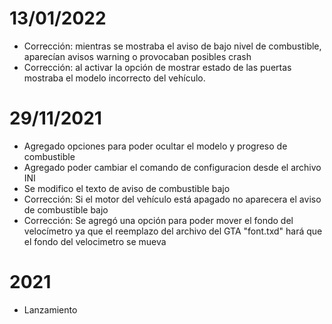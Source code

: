 # 13/01/2022
* Corrección: mientras se mostraba el aviso de bajo nivel de combustible, aparecían avisos warning o provocaban posibles crash
* Corrección: al activar la opción de mostrar estado de las puertas mostraba el modelo incorrecto del vehículo.
# 29/11/2021
* Agregado opciones para poder ocultar el modelo y progreso de combustible
* Agregado poder cambiar el comando de configuracion desde el archivo INI
* Se modifico el texto de aviso de combustible bajo
* Corrección: Si el motor del vehículo está apagado no aparecera el aviso de combustible bajo
* Corrección: Se agregó una opción para poder mover el fondo del velocímetro ya que el reemplazo del archivo del GTA "font.txd" hará que el fondo del velocimetro se mueva
# 2021
* Lanzamiento
